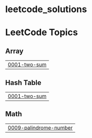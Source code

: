# leetcode_solutions
<!---LeetCode Topics Start-->
# LeetCode Topics
## Array
|  |
| ------- |
| [0001-two-sum](https://github.com/srajankumar1/leetcode_solutions/tree/master/0001-two-sum) |
## Hash Table
|  |
| ------- |
| [0001-two-sum](https://github.com/srajankumar1/leetcode_solutions/tree/master/0001-two-sum) |
## Math
|  |
| ------- |
| [0009-palindrome-number](https://github.com/srajankumar1/leetcode_solutions/tree/master/0009-palindrome-number) |
<!---LeetCode Topics End-->